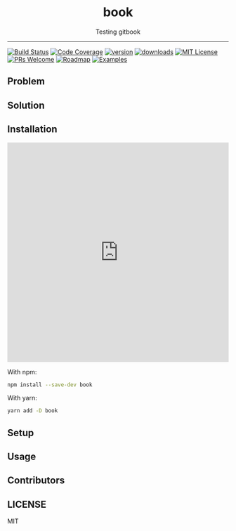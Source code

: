 <div align="center">
<h1>book</h1>

Testing gitbook
</div>

<hr />

[![Build Status](https://img.shields.io/travis/mattphillips/book.svg?style=flat-square)](https://travis-ci.org/mattphillips/book)
[![Code Coverage](https://img.shields.io/codecov/c/github/mattphillips/book.svg?style=flat-square)](https://codecov.io/github/mattphillips/book)
[![version](https://img.shields.io/npm/v/book.svg?style=flat-square)](https://www.npmjs.com/package/book)
[![downloads](https://img.shields.io/npm/dm/book.svg?style=flat-square)](http://npm-stat.com/charts.html?package=book&from=2017-09-14)
[![MIT License](https://img.shields.io/npm/l/book.svg?style=flat-square)](https://github.com/mattphillips/book/blob/master/LICENSE)
[![PRs Welcome](https://img.shields.io/badge/PRs-welcome-brightgreen.svg?style=flat-square)](http://makeapullrequest.com)
[![Roadmap](https://img.shields.io/badge/%F0%9F%93%94-roadmap-CD9523.svg?style=flat-square)](https://github.com/mattphillips/book/blob/master/docs/ROADMAP.md)
[![Examples](https://img.shields.io/badge/%F0%9F%92%A1-examples-ff615b.svg?style=flat-square)](https://github.com/mattphillips/book/block/master/docs/EXAMPLES.md)
## Problem

## Solution

## Installation

<iframe frameborder="0" width="100%" height="500px" src="https://repl.it/languages/jest"></iframe>

With npm:
```sh
npm install --save-dev book
```

With yarn:
```sh
yarn add -D book
```

## Setup

## Usage

## Contributors

<!-- ALL-CONTRIBUTORS-LIST:START - Do not remove or modify this section -->
<!-- ALL-CONTRIBUTORS-LIST:END -->

## LICENSE

MIT
